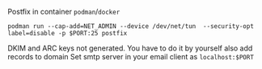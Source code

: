Postfix in container `podman`/`docker`
```
podman run --cap-add=NET_ADMIN --device /dev/net/tun  --security-opt label=disable -p $PORT:25 postfix
```
DKIM and ARC keys not generated. You have to do it by yourself also add records to domain
Set smtp server in your email client as `localhost:$PORT`
